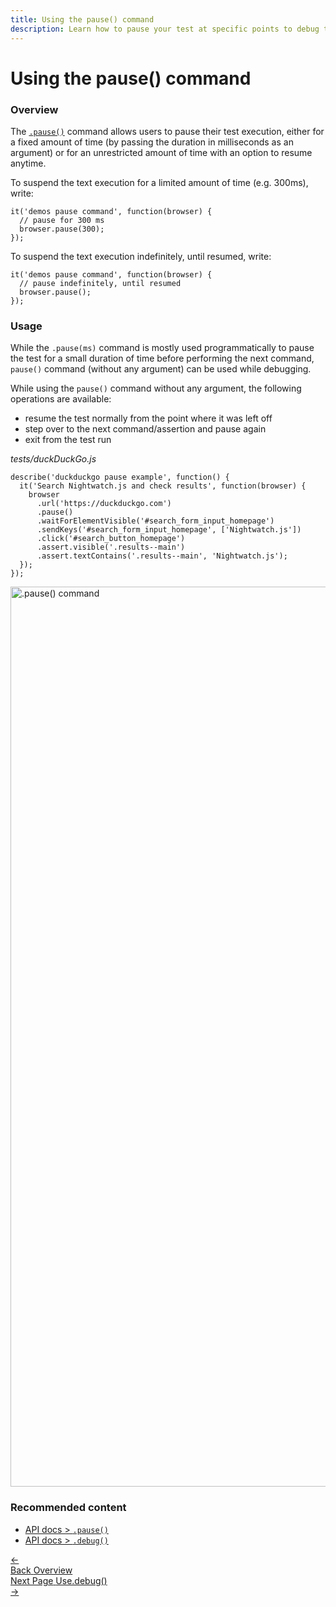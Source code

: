 ```yaml
---
title: Using the pause() command
description: Learn how to pause your test at specific points to debug the test
---
```


<div class="page-header"><h1>Using the pause() command</h1></div>

### Overview

The [`.pause()`](/api/pause.html) command allows users to pause their test execution, either for a fixed amount of time (by passing the duration in milliseconds as an argument) or for an unrestricted amount of time with an option to resume anytime.

To suspend the text execution for a limited amount of time (e.g. 300ms), write:

<pre class="language-javascript"><code class="language-javascript">it('demos pause command', function(browser) {
  // pause for 300 ms
  browser.pause(300);
});
</code></pre>

To suspend the text execution indefinitely, until resumed, write:

<pre class="language-javascript"><code class="language-javascript">it('demos pause command', function(browser) {
  // pause indefinitely, until resumed
  browser.pause();
});
</code></pre>

### Usage

While the `.pause(ms)` command is mostly used programmatically to pause the test for a small duration of time before performing the next command, `pause()` command (without any argument) can be used while debugging.

While using the `pause()` command without any argument, the following operations are available:

- resume the test normally from the point where it was left off
- step over to the next command/assertion and pause again
- exit from the test run

<div class="sample-test"><i>tests/duckDuckGo.js</i>
<pre class="line-numbers language-javascript"><code class="language-javascript">describe('duckduckgo pause example', function() {
  it('Search Nightwatch.js and check results', function(browser) {
    browser
      .url('https://duckduckgo.com')
      .pause()
      .waitForElementVisible('#search_form_input_homepage')
      .sendKeys('#search_form_input_homepage', ['Nightwatch.js'])
      .click('#search_button_homepage')
      .assert.visible('.results--main')
      .assert.textContains('.results--main', 'Nightwatch.js');
  });
});
</code></pre></div>

<p></p>

<img width="1440" alt=".pause() command" src="https://user-images.githubusercontent.com/39924567/180314913-6f39a572-69a4-4593-b33c-dc2015395fd9.png">

### Recommended content
- [API docs > `.pause()`](/api/pause.html)
- [API docs > `.debug()`](/api/debug.html)


 <div class="doc-pagination pt-40">
  <div class="previous">
    <a href="/guide/debugging-tests/overview.html">
      <span>←</span>
        <div class="d-flex flex-column">
          <span class="smallT">Back</span>
          <span class="bigT">Overview</span>
        </div>
    </a>
  </div>
  <div class="next">
    <a href="/guide/debugging-tests/using-debug.html">
        <div class="d-flex flex-column">
          <span class="smallT">Next Page</span>
          <span class="bigT">Use.debug()</span>
        </div>
        <span>→</span>
    </a>
  </div>
</div>